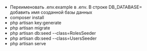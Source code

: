 - Переименовать .env.example в .env. В строке DB_DATABASE= добавить имя созданной базы данных
- composer install
- php artisan key:generate
- php artisan migrate
- php artisan db:seed --class=RolesSeeder
- php artisan db:seed --class=UsersSeeder
- php artisan serve
